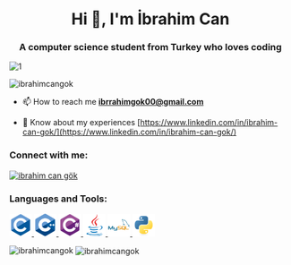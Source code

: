 <h1 align="center">Hi 👋, I'm İbrahim Can</h1>
<h3 align="center">A computer science student from Turkey who loves coding</h3>

![1](https://github.com/ibrahimcangok/ibrahimcangok/assets/106431802/270ca654-3678-47cf-9baa-da91aadb1b29)

<p align="left"> <img src="https://komarev.com/ghpvc/?username=ibrahimcangok&label=Profile%20views&color=0e75b6&style=flat" alt="ibrahimcangok" /> </p>

- 📫 How to reach me **ibrrahimgok00@gmail.com**

- 📄 Know about my experiences [https://www.linkedin.com/in/ibrahim-can-gok/](https://www.linkedin.com/in/ibrahim-can-gok/)

<h3 align="left">Connect with me:</h3>
<p align="left">
<a href="https://linkedin.com/in/i̇brahim can gök" target="blank"><img align="center" src="https://raw.githubusercontent.com/rahuldkjain/github-profile-readme-generator/master/src/images/icons/Social/linked-in-alt.svg" alt="i̇brahim can gök" height="30" width="40" /></a>
</p>

<h3 align="left">Languages and Tools:</h3>
<p align="left"> <a href="https://www.cprogramming.com/" target="_blank" rel="noreferrer"> <img src="https://raw.githubusercontent.com/devicons/devicon/master/icons/c/c-original.svg" alt="c" width="40" height="40"/> </a> <a href="https://www.w3schools.com/cpp/" target="_blank" rel="noreferrer"> <img src="https://raw.githubusercontent.com/devicons/devicon/master/icons/cplusplus/cplusplus-original.svg" alt="cplusplus" width="40" height="40"/> </a> <a href="https://www.w3schools.com/cs/" target="_blank" rel="noreferrer"> <img src="https://raw.githubusercontent.com/devicons/devicon/master/icons/csharp/csharp-original.svg" alt="csharp" width="40" height="40"/> </a> <a href="https://www.java.com" target="_blank" rel="noreferrer"> <img src="https://raw.githubusercontent.com/devicons/devicon/master/icons/java/java-original.svg" alt="java" width="40" height="40"/> </a> <a href="https://www.mysql.com/" target="_blank" rel="noreferrer"> <img src="https://raw.githubusercontent.com/devicons/devicon/master/icons/mysql/mysql-original-wordmark.svg" alt="mysql" width="40" height="40"/> </a> <a href="https://www.python.org" target="_blank" rel="noreferrer"> <img src="https://raw.githubusercontent.com/devicons/devicon/master/icons/python/python-original.svg" alt="python" width="40" height="40"/> </a> </p>

<p><img align="left" src="https://github-readme-stats.vercel.app/api/top-langs?username=ibrahimcangok&show_icons=true&locale=en&layout=compact" alt="ibrahimcangok" /></p>

<p>&nbsp;<img align="center" src="https://github-readme-stats.vercel.app/api?username=ibrahimcangok&show_icons=true&locale=en" alt="ibrahimcangok" /></p>
